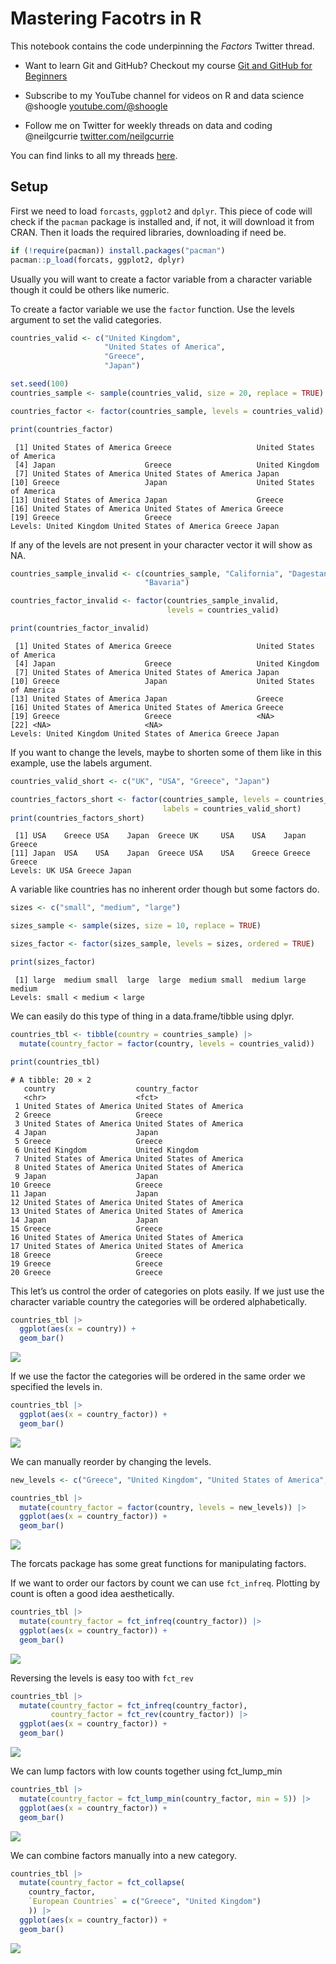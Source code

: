 Mastering Facotrs in R
================

This notebook contains the code underpinning the *Factors* Twitter
thread.

- Want to learn Git and GitHub? Checkout my course [Git and GitHub for
  Beginners](https://www.shoogle.co/challenge-page/git-and-github-for-beginners)

- Subscribe to my YouTube channel for videos on R and data science
  @shoogle [youtube.com/@shoogle](www.youtube.com/@shoogle)

- Follow me on Twitter for weekly threads on data and coding
  @neilgcurrie [twitter.com/neilgcurrie](www.twitter.com/neilgcurrie)

You can find links to all my threads
[here](https://github.com/neilcuz/threads).

## Setup

First we need to load `forcasts`, `ggplot2` and `dplyr`. This piece of
code will check if the `pacman` package is installed and, if not, it
will download it from CRAN. Then it loads the required libraries,
downloading if need be.

``` r
if (!require(pacman)) install.packages("pacman")
pacman::p_load(forcats, ggplot2, dplyr)
```

Usually you will want to create a factor variable from a character
variable though it could be others like numeric.

To create a factor variable we use the `factor` function. Use the levels
argument to set the valid categories.

``` r
countries_valid <- c("United Kingdom", 
                     "United States of America", 
                     "Greece",
                     "Japan")

set.seed(100)
countries_sample <- sample(countries_valid, size = 20, replace = TRUE)

countries_factor <- factor(countries_sample, levels = countries_valid)

print(countries_factor)
```

     [1] United States of America Greece                   United States of America
     [4] Japan                    Greece                   United Kingdom          
     [7] United States of America United States of America Japan                   
    [10] Greece                   Japan                    United States of America
    [13] United States of America Japan                    Greece                  
    [16] United States of America United States of America Greece                  
    [19] Greece                   Greece                  
    Levels: United Kingdom United States of America Greece Japan

If any of the levels are not present in your character vector it will
show as NA.

``` r
countries_sample_invalid <- c(countries_sample, "California", "Dagestan", 
                              "Bavaria")

countries_factor_invalid <- factor(countries_sample_invalid, 
                                   levels = countries_valid)

print(countries_factor_invalid)
```

     [1] United States of America Greece                   United States of America
     [4] Japan                    Greece                   United Kingdom          
     [7] United States of America United States of America Japan                   
    [10] Greece                   Japan                    United States of America
    [13] United States of America Japan                    Greece                  
    [16] United States of America United States of America Greece                  
    [19] Greece                   Greece                   <NA>                    
    [22] <NA>                     <NA>                    
    Levels: United Kingdom United States of America Greece Japan

If you want to change the levels, maybe to shorten some of them like in
this example, use the labels argument.

``` r
countries_valid_short <- c("UK", "USA", "Greece", "Japan")

countries_factors_short <- factor(countries_sample, levels = countries_valid, 
                                  labels = countries_valid_short)
print(countries_factors_short)
```

     [1] USA    Greece USA    Japan  Greece UK     USA    USA    Japan  Greece
    [11] Japan  USA    USA    Japan  Greece USA    USA    Greece Greece Greece
    Levels: UK USA Greece Japan

A variable like countries has no inherent order though but some factors
do.

``` r
sizes <- c("small", "medium", "large")

sizes_sample <- sample(sizes, size = 10, replace = TRUE)

sizes_factor <- factor(sizes_sample, levels = sizes, ordered = TRUE)

print(sizes_factor)
```

     [1] large  medium small  large  large  medium small  medium large  medium
    Levels: small < medium < large

We can easily do this type of thing in a data.frame/tibble using dplyr.

``` r
countries_tbl <- tibble(country = countries_sample) |> 
  mutate(country_factor = factor(country, levels = countries_valid))

print(countries_tbl)
```

    # A tibble: 20 × 2
       country                  country_factor          
       <chr>                    <fct>                   
     1 United States of America United States of America
     2 Greece                   Greece                  
     3 United States of America United States of America
     4 Japan                    Japan                   
     5 Greece                   Greece                  
     6 United Kingdom           United Kingdom          
     7 United States of America United States of America
     8 United States of America United States of America
     9 Japan                    Japan                   
    10 Greece                   Greece                  
    11 Japan                    Japan                   
    12 United States of America United States of America
    13 United States of America United States of America
    14 Japan                    Japan                   
    15 Greece                   Greece                  
    16 United States of America United States of America
    17 United States of America United States of America
    18 Greece                   Greece                  
    19 Greece                   Greece                  
    20 Greece                   Greece                  

This let’s us control the order of categories on plots easily. If we
just use the character variable country the categories will be ordered
alphabetically.

``` r
countries_tbl |> 
  ggplot(aes(x = country)) +
  geom_bar()
```

![](factors_files/figure-commonmark/plot-unordered-1.png)

If we use the factor the categories will be ordered in the same order we
specified the levels in.

``` r
countries_tbl |> 
  ggplot(aes(x = country_factor)) +
  geom_bar()
```

![](factors_files/figure-commonmark/plot-ordered-1.png)

We can manually reorder by changing the levels.

``` r
new_levels <- c("Greece", "United Kingdom", "United States of America", "Japan")

countries_tbl |> 
  mutate(country_factor = factor(country, levels = new_levels)) |>   
  ggplot(aes(x = country_factor)) +
  geom_bar()
```

![](factors_files/figure-commonmark/plot-manually-reorder-1.png)

The forcats package has some great functions for manipulating factors.

If we want to order our factors by count we can use `fct_infreq`.
Plotting by count is often a good idea aesthetically.

``` r
countries_tbl |> 
  mutate(country_factor = fct_infreq(country_factor)) |>   
  ggplot(aes(x = country_factor)) +
  geom_bar()
```

![](factors_files/figure-commonmark/plot-large-to-small-1.png)

Reversing the levels is easy too with `fct_rev`

``` r
countries_tbl |> 
  mutate(country_factor = fct_infreq(country_factor),
         country_factor = fct_rev(country_factor)) |>   
  ggplot(aes(x = country_factor)) +
  geom_bar()
```

![](factors_files/figure-commonmark/plot-reverse-1.png)

We can lump factors with low counts together using fct_lump_min

``` r
countries_tbl |> 
  mutate(country_factor = fct_lump_min(country_factor, min = 5)) |>    
  ggplot(aes(x = country_factor)) +
  geom_bar()
```

![](factors_files/figure-commonmark/plot-lump-1.png)

We can combine factors manually into a new category.

``` r
countries_tbl |> 
  mutate(country_factor = fct_collapse(
    country_factor,
    `European Countries` = c("Greece", "United Kingdom")
    )) |>    
  ggplot(aes(x = country_factor)) +
  geom_bar()
```

![](factors_files/figure-commonmark/plot-combine-1.png)
